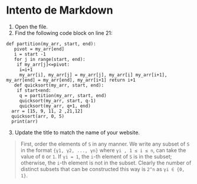 # Intento de Markdown

1. Open the file.
2. Find the following code block on line 21:
```{python numberlines}
def partition(my_arr, start, end):
   pivot = my_arr[end] 
   i = start -1
   for j in range(start, end):
    if my_arr[j]<=pivot:
     i=i+1
     my_arr[i], my_arr[j] = my_arr[j], my_arr[i] my_arr[i+1], my_arr[end] = my_arr[end], my_arr[i+1] return i+1
   def quicksort(my_arr, start, end):
    if start<end:
     q = partition(my_arr, start, end)
     quicksort(my_arr, start, q-1)
     quicksort(my_arr, q+1, end)
  arr = [15, 9, 11, 2 ,21,12]
  quicksort(arr, 0, 5)
  print(arr)
```
3. Update the title to match the name of your website.


> First, order the elements of `S` in any manner. We write any subset of `S` in 
the format `{γ1, γ2, ..., γn}` where `γi , 1 ≤ i ≤ n`, can take the value 
of `0` or `1`. If `γi = 1`, the `i`-th element of `S` is in the subset;
otherwise, the `i`-th element is not in the subset. Clearly the number of 
distinct subsets that can be constructed this way is `2^n` as `γi ∈ {0, 1}`.


<div id="adobe-dc-view" style="height: 360px; width: 500px;"></div>
<script src="https://documentcloud.adobe.com/view-sdk/main.js"></script>
<script type="text/javascript">
  document.addEventListener("adobe_dc_view_sdk.ready", function(){
    var adobeDCView = new AdobeDC.View({clientId: "<YOUR_CLIENT_ID>", divId: "adobe-dc-view"});
    adobeDCView.previewFile({
      content:{ location:
        { url: "https://documentcloud.adobe.com/view-sdk-demo/PDFs/Bodea%20Brochure.pdf"}},
      metaData:{fileName: "Bodea Brochure.pdf"}
    },
    {
      embedMode: "SIZED_CONTAINER"
    });
  });
</script>

